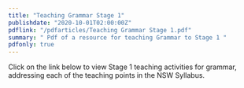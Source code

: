 ```yaml
---
title: "Teaching Grammar Stage 1"    
publishdate: "2020-10-01T02:00:00Z"
pdflink: "/pdfarticles/Teaching Grammar Stage 1.pdf"
summary: " Pdf of a resource for teaching Grammar to Stage 1 "
pdfonly: true
---
```

Click on the link below to view Stage 1 teaching activities for grammar, addressing each of the teaching points in the NSW Syllabus.
